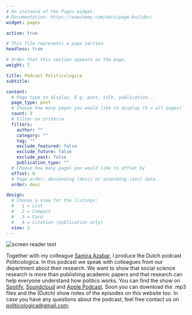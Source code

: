 ```yaml
---
# An instance of the Pages widget.
# Documentation: https://wowchemy.com/docs/page-builder/
widget: pages

active: true

# This file represents a page section.
headless: true

# Order that this section appears on the page.
weight: 7

title: Podcast Politicologica
subtitle:

content:
  # Page type to display. E.g. post, talk, publication...
  page_type: post
  # Choose how many pages you would like to display (0 = all pages)
  count: 3
  # Filter on criteria
  filters:
    author: ""
    category: ""
    tag: ""
    exclude_featured: false
    exclude_future: false
    exclude_past: false
    publication_type: ""
  # Choose how many pages you would like to offset by
  offset: 0
  # Page order: descending (desc) or ascending (asc) date.
  order: desc

design:
  # Choose a view for the listings:
  #   1 = List
  #   2 = Compact
  #   3 = Card
  #   4 = Citation (publication only)
  view: 2
---
```


![screen reader text](coverpodcast.jpg)


Together with my colleague [Samira Azabar](https://www.uantwerpen.be/nl/personeel/samira-azabar/), I produce the Dutch podcast Politicologica. In this podcast we speak with colleagues from our department about their research. We want to show that social science research is more than publishing academic papers and that  research can help everyone understand how politics works. You can find the show on [Spotify](https://open.spotify.com/show/5Zcl08yq5dCD9lnIjATF5x?si=0b3efd3db92943fc), [Soundcloud](https://soundcloud.com/user-299897290) and [Apple Podcast](https://podcasts.apple.com/be/podcast/podcast-politicologica/id1570392842). Soon you can download  the .mp3 files and the (Dutch) show notes of the episodes on this website too. In case you have any questions about the podcast, feel free contact us on politicologica@gmail.com. 
